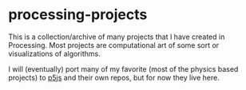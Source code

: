 # processing-projects

This is a collection/archive of many projects that I have created in Processing. Most projects are computational art of some sort or visualizations of algorithms.

I will (eventually) port many of my favorite (most of the physics based projects) to [p5js](https://p5js.org) and their own repos, but for now they live here.
